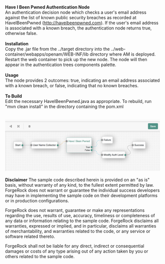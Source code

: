 <b>Have I Been Pwned Authentication Node</b>
<br/>
An authentication decision node which checks a user's email address against the list of known public security breaches as recorded at HaveIBeenPwned (http://haveibeenpwned.com). If the user's email address is associated with a known breach, the authentication node returns true, otherwise false.
<br/>
<br/>
<b>Installation</b>
<br/>
Copy the .jar file from the ../target directory into the ../web-container/webapps/openam/WEB-INF/lib directory where AM is deployed.  Restart the web container to pick up the new node.  The node will then appear in the authentication trees components palette.
<br/>
<br/>
<b>Usage</b>
<br/>
The node provides 2 outcomes: true, indicating an email address associated with a known breach, or false, indicating that no known breaches.
<br/>
<br/>
<b>To Build</b>
<br/>
Edit the necessary HaveIBeenPwned.java as appropriate.  To rebuild, run "mvn clean install" in the directory containing the pom.xml
<br/>
<br/>
<br/>
![ScreenShot](./haveibeenpwned.png)
<br/>
<br/>
<b>Disclaimer</b>
The sample code described herein is provided on an "as is" basis, without warranty of any kind, to the fullest extent permitted by law. ForgeRock does not warrant or guarantee the individual success developers may have in implementing the sample code on their development platforms or in production configurations.

ForgeRock does not warrant, guarantee or make any representations regarding the use, results of use, accuracy, timeliness or completeness of any data or information relating to the sample code. ForgeRock disclaims all warranties, expressed or implied, and in particular, disclaims all warranties of merchantability, and warranties related to the code, or any service or software related thereto.

ForgeRock shall not be liable for any direct, indirect or consequential damages or costs of any type arising out of any action taken by you or others related to the sample code.